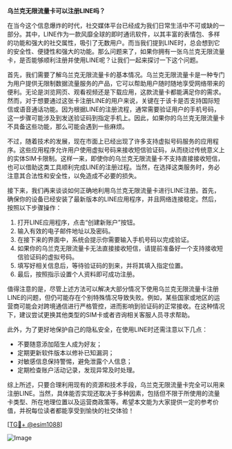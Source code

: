 **乌兰克无限流量卡可以注册LINE吗？**

在当今这个信息爆炸的时代，社交媒体平台已经成为我们日常生活中不可或缺的一部分。其中，LINE作为一款风靡全球的即时通讯软件，以其丰富的表情包、多样的功能和强大的社交属性，吸引了无数用户。而当我们提到LINE时，总会想到它的安全性、便捷性和强大的功能。那么问题来了，如果你拥有一张乌兰克无限流量卡，是否能够顺利注册并使用LINE呢？让我们一起来探讨一下这个问题。

首先，我们需要了解乌兰克无限流量卡的基本情况。乌兰克无限流量卡是一种专门为用户提供无限制数据流量服务的产品，它可以帮助用户随时随地享受网络带来的便利。无论是浏览网页、观看视频还是下载应用，这款流量卡都能满足你的需求。然而，对于想要通过这张卡注册LINE的用户来说，关键在于该卡是否支持国际短信或语音通话功能。因为根据LINE的注册流程，通常需要验证用户的手机号码，这一步骤可能涉及到发送验证码到指定手机上。因此，如果你的乌兰克无限流量卡不具备这些功能，那么可能会遇到一些麻烦。

不过，随着技术的发展，现在市面上已经出现了许多支持虚拟号码服务的应用程序。这些应用程序允许用户使用虚拟号码来接收短信验证码，从而绕过传统意义上的实体SIM卡限制。这样一来，即使你的乌兰克无限流量卡不支持直接接收短信，也可以借助这类工具顺利完成LINE的注册过程。当然，在选择这类服务时，务必注意其合法性和安全性，以免造成不必要的损失。

接下来，我们再来谈谈如何正确地利用乌兰克无限流量卡进行LINE注册。首先，确保你的设备已经安装了最新版本的LINE应用程序，并且网络连接稳定。然后，按照以下步骤操作：

1. 打开LINE应用程序，点击“创建新账户”按钮。
2. 输入有效的电子邮件地址以及密码。
3. 在接下来的界面中，系统会提示你需要输入手机号码以完成验证。
4. 如果你的乌兰克无限流量卡无法直接接收短信，请提前准备好一个支持接收短信验证码的虚拟号码。
5. 填写好相关信息后，等待验证码的到来，并将其填入指定位置。
6. 最后，按照指示设置个人资料即可成功注册。

值得注意的是，尽管上述方法可以解决大部分情况下使用乌兰克无限流量卡注册LINE的问题，但仍可能存在个别特殊情况导致失败。例如，某些国家或地区的运营商可能会对跨境通信进行严格管控，进而影响到验证码的正常接收。在这种情况下，建议尝试更换其他类型的SIM卡或者咨询相关客服人员寻求帮助。

此外，为了更好地保护自己的隐私安全，在使用LINE时还需注意以下几点：

- 不要随意添加陌生人成为好友；
- 定期更新软件版本以修补已知漏洞；
- 对敏感信息保持警惕，避免泄露个人信息；
- 定期检查账户活动记录，发现异常及时处理。

综上所述，只要合理利用现有的资源和技术手段，乌兰克无限流量卡完全可以用来注册LINE。当然，具体能否实现还取决于多种因素，包括但不限于所使用的流量卡类型、所在地理位置以及运营商政策等。希望本文能为大家提供一定的参考价值，并祝每位读者都能享受到愉快的社交体验！

[[TG💪+ @esim1088](https://t.me/s/esim1088)]

![Image](https://i.postimg.cc/4NQfJmqS/Snipaste-2025-05-13-00-14-12.png)